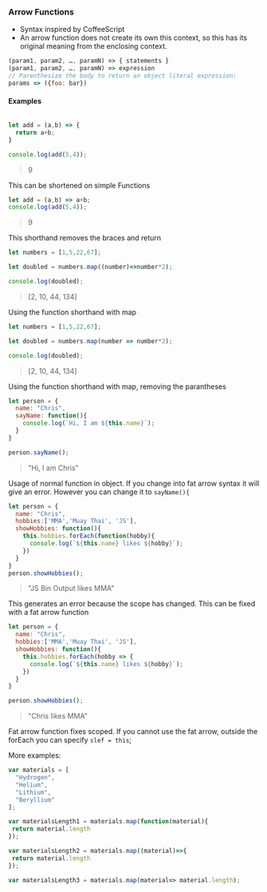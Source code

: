 ### Arrow Functions

* Syntax inspired by CoffeeScript
* An arrow function does not create its own this context, so this has its original meaning from the enclosing context.

```javascript
(param1, param2, …, paramN) => { statements }
(param1, param2, …, paramN) => expression
// Parenthesize the body to return an object literal expression:
params => ({foo: bar})
```

#### Examples

```javascript

let add = (a,b) => {
  return a+b;
}

console.log(add(5,4));

```

> 9

This can be shortened on simple Functions

```javascript
let add = (a,b) => a+b;
console.log(add(5,4));
```

> 9

This shorthand removes the braces and return

```javascript
let numbers = [1,5,22,67];

let doubled = numbers.map((number)=>number*2);

console.log(doubled);
```

> [2, 10, 44, 134]

Using the function shorthand with map

```javascript
let numbers = [1,5,22,67];

let doubled = numbers.map(number => number*2);

console.log(doubled);
```

> [2, 10, 44, 134]

Using the function shorthand with map, removing the parantheses



```javascript
let person = {
  name: "Chris",
  sayName: function(){
    console.log(`Hi, I am ${this.name}`);
  }
}

person.sayName();
```
> "Hi, I am Chris"

Usage of normal function in object. If you change into fat arrow syntax it will give an error. However you can change it to `sayName(){`


```javascript
let person = {
  name: "Chris",
  hobbies:['MMA','Muay Thai', 'JS'],
  showHobbies: function(){
    this.hobbies.forEach(function(hobby){
      console.log(`${this.name} likes ${hobby}`);
    })
  }
}
person.showHobbies();
```
> "JS Bin Output  likes MMA"

This generates an error because the scope has changed. This can be fixed with a fat arrow function

```javascript
let person = {
  name: "Chris",
  hobbies:['MMA','Muay Thai', 'JS'],
  showHobbies: function(){
    this.hobbies.forEach(hobby => {
      console.log(`${this.name} likes ${hobby}`);
    })
  }
}

person.showHobbies();

```
> "Chris likes MMA"

Fat arrow function fixes scoped. If you cannot use the fat arrow, outside the forEach you can specify `slef = this`;


More examples:

```javascript
var materials = [
  "Hydrogen",
  "Helium",
  "Lithium",
  "Beryllium"
];

var materialsLength1 = materials.map(function(material){
 return material.length
});

var materialsLength2 = materials.map((material)=>{
 return material.length
});

var materialsLength3 = materials.map(material=> material.length);


```
